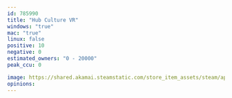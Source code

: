 ```yaml
---
id: 785990
title: "Hub Culture VR"
windows: "true"
mac: "true"
linux: false
positive: 10
negative: 0
estimated_owners: "0 - 20000"
peak_ccu: 0

image: https://shared.akamai.steamstatic.com/store_item_assets/steam/apps/785990/header.jpg?t=1518006108
opinions:
---
```

